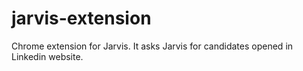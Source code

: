 # jarvis-extension
Chrome extension for Jarvis. It asks Jarvis for candidates opened in Linkedin website.

